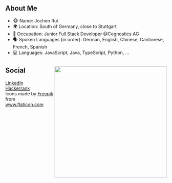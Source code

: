 <h2> About Me </h2>

<div>
  <ul>
    <li>🐵 Name: Jochen Rui</li>
    <li>🌍 Location: South of Germany, close to Stuttgart</li>
    <li>💼 Occupation: Junior Full Stack Developer @Cognostics AG</li>
    <li>🗣 Spoken Languages (in order): German, English, Chinese, Cantonese, French, Spanish</li>
    <li>💻 Languages: JavaScript, Java, TypeScript, Python, ...</li>
  </ul>
</div>

<div>
<img src="https://image.flaticon.com/icons/png/512/2694/2694971.png" align="right" width="350"/>


<h2>Social</h2>
<a href="https://www.linkedin.com/in/jochen-rui-114065149/">LinkedIn</a></br>
<a href="https://www.hackerrank.com/jochen_rui">Hackerrank</a>
</div>
<div>Icons made by <a href="https://www.freepik.com" title="Freepik">Freepik</a> from <a href="https://www.flaticon.com/" title="Flaticon">www.flaticon.com</a></div>
